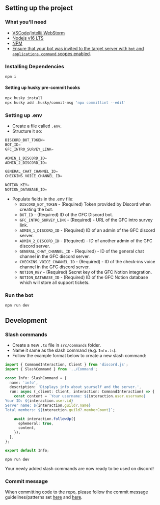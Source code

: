 ## Setting up the project

### What you'll need

- [VSCode](https://code.visualstudio.com/)/[Intellij WebStorm](https://www.jetbrains.com/webstorm/)
- [Nodejs v16 LTS](https://nodejs.org/en/)
- [NPM](https://www.npmjs.com/)
- [Ensure that your bot was invited to the target server with `bot` and `applications.command` scopes enabled](https://discordjs.guide/preparations/adding-your-bot-to-servers.html).

### Installing Dependencies

```sh
npm i
```

#### Setting up husky pre-commit hooks

```sh
npx husky install
npx husky add .husky/commit-msg 'npx commitlint --edit'
```

### Setting up .env

- Create a file called `.env`.
- Structure it so:

```js
DISCORD_BOT_TOKEN=
BOT_ID=
GFC_INTRO_SURVEY_LINK=

ADMIN_1_DISCORD_ID=
ADMIN_2_DISCORD_ID=

GENERAL_CHAT_CHANNEL_ID=
CHECKINS_VOICE_CHANNEL_ID=

NOTION_KEY=
NOTION_DATABASE_ID=
```

- Populate fields in the .env file:
  - `DISCORD_BOT_TOKEN` - (Required) Token provided by Discord when creating the bot.
  - `BOT_ID` - (Required) ID of the GFC Discord bot.
  - `GFC_INTRO_SURVEY_LINK` - (Required) - URL of the GFC intro survey link.
  - `ADMIN_1_DISCORD_ID` - (Required) ID of an admin of the GFC discord server.
  - `ADMIN_2_DISCORD_ID` - (Required) - ID of another admin of the GFC discord server.
  - `GENERAL_CHAT_CHANNEL_ID` - (Required) - ID of the general chat channel in the GFC discord server.
  - `CHECKINS_VOICE_CHANNEL_ID` - (Required) - ID of the check-ins voice channel in the GFC discord server.
  - `NOTION_KEY` - (Required) Secret key of the GFC Notion integration.
  - `NOTION_DATABASE_ID` - (Required) ID of the GFC Notion database which will store all support tickets.

### Run the bot

```shell
npm run dev
```

## Development

### Slash commands

- Create a new `.ts` file in `src/commands` folder.
- Name it same as the slash command (e.g. `Info.ts`).
- Follow the example format below to create a new slash command:

```typescript
import { CommandInteraction, Client } from 'discord.js';
import { SlashCommand } from '../Command';

const Info: SlashCommand = {
  name: 'info',
  description: 'Displays info about yourself and the server.',
  run: async (_client: Client, interaction: CommandInteraction) => {
    const content = `Your username: ${interaction.user.username}
Your ID: ${interaction.user.id}
Server name: ${interaction.guild?.name}
Total members: ${interaction.guild?.memberCount}`;

    await interaction.followUp({
      ephemeral: true,
      content,
    });
  },
};

export default Info;
```

```shell
npm run dev
```

Your newly added slash commands are now ready to be used on discord!

### Commit message

When committing code to the repo, please follow the commit message guidelines/patterns set [here](https://github.com/conventional-changelog/commitlint#what-is-commitlint) and [here](https://github.com/angular/angular/blob/22b96b9/CONTRIBUTING.md#type).
